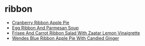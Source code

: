 # ribbon

 * [Cranberry Ribbon Apple Pie](index/c/cranberry-ribbon-apple-pie-108854.json)
 * [Egg Ribbon And Parmesan Soup](index/e/egg-ribbon-and-parmesan-soup-230614.json)
 * [Frisee And Carrot Ribbon Salad With Zaatar Lemon Vinaigrette](index/f/frisee-and-carrot-ribbon-salad-with-zaatar-lemon-vinaigrette-56390157.json)
 * [Wendes Blue Ribbon Apple Pie With Candied Ginger](index/w/wendes-blue-ribbon-apple-pie-with-candied-ginger-106670.json)

